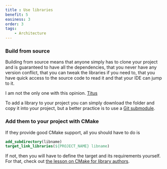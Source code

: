 ```yaml
---
title : Use libraries
benefit: 5
easiness: 3
order: 3
tags:
    - Architecture
---
```


### Build from source

Building from source means that anyone simply has to clone your project and is guaranteed to have all the dependencies, that you never have any version conflict, that you can tweak the libraries if you need to, that you have quick access to the source code to read it and that your IDE can jump to it.

I am not the only one with this opinion. [Titus](https://youtu.be/tISy7EJQPzI)

To add a library to your project you can simply download the folder and copy it into your project, but a better practice is to use a [Git submodule](./submodules).

### Add them to your project with CMake

If they provide good CMake support, all you should have to do is
```cmake
add_subdirectory(libname)
target_link_libraries(${PROJECT_NAME} libname)
```

If not, then you will have to define the target and its requirements yourself. For that, check out [the lesson on CMake for library authors](./cmake#cmake-for-library-authors).